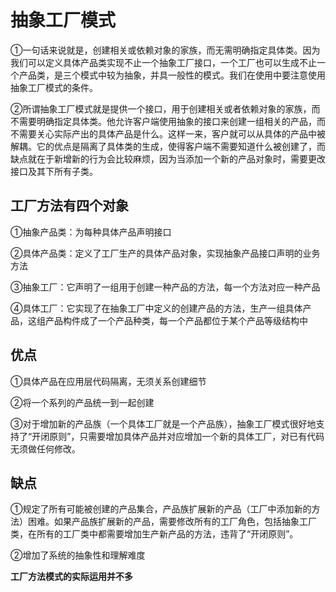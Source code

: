 # 抽象工厂模式

①一句话来说就是，创建相关或依赖对象的家族，而无需明确指定具体类。因为我们可以定义具体产品类实现不止一个抽象工厂接口，一个工厂也可以生成不止一个产品类，是三个模式中较为抽象，并具一般性的模式。我们在使用中要注意使用抽象工厂模式的条件。

②所谓抽象工厂模式就是提供一个接口，用于创建相关或者依赖对象的家族，而不需要明确指定具体类。他允许客户端使用抽象的接口来创建一组相关的产品，而不需要关心实际产出的具体产品是什么。这样一来，客户就可以从具体的产品中被解耦。它的优点是隔离了具体类的生成，使得客户端不需要知道什么被创建了，而缺点就在于新增新的行为会比较麻烦，因为当添加一个新的产品对象时，需要更改接口及其下所有子类。

## 工厂方法有四个对象

①抽象产品类：为每种具体产品声明接口

②具体产品类：定义了工厂生产的具体产品对象，实现抽象产品接口声明的业务方法

③抽象工厂：它声明了一组用于创建一种产品的方法，每一个方法对应一种产品

④具体工厂：它实现了在抽象工厂中定义的创建产品的方法，生产一组具体产品，这组产品构件成了一个产品种类，每一个产品都位于某个产品等级结构中


## 优点

①具体产品在应用层代码隔离，无须关系创建细节

②将一个系列的产品统一到一起创建

③对于增加新的产品族（一个具体工厂就是一个产品族），抽象工厂模式很好地支持了“开闭原则”，只需要增加具体产品并对应增加一个新的具体工厂，对已有代码无须做任何修改。

## 缺点
①规定了所有可能被创建的产品集合，产品族扩展新的产品（工厂中添加新的方法）困难。如果产品族扩展新的产品，需要修改所有的工厂角色，包括抽象工厂类，在所有的工厂类中都需要增加生产新产品的方法，违背了“开闭原则”。

②增加了系统的抽象性和理解难度

**工厂方法模式的实际运用并不多**

